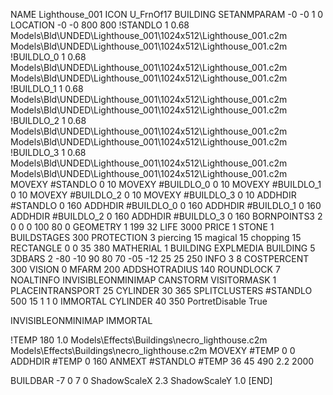 NAME Lighthouse_001
ICON U_FrnOf17
BUILDING
SETANMPARAM -0 -0 1 0
LOCATION -0 -0 800 800
!STANDLO      1 0.68 Models\Bld\UNDED\Lighthouse_001\1024x512\Lighthouse_001.c2m Models\Bld\UNDED\Lighthouse_001\1024x512\Lighthouse_001.c2m 
!BUILDLO_0    1 0.68 Models\Bld\UNDED\Lighthouse_001\1024x512\Lighthouse_001.c2m Models\Bld\UNDED\Lighthouse_001\1024x512\Lighthouse_001.c2m 
!BUILDLO_1    1 0.68 Models\Bld\UNDED\Lighthouse_001\1024x512\Lighthouse_001.c2m Models\Bld\UNDED\Lighthouse_001\1024x512\Lighthouse_001.c2m 
!BUILDLO_2    1 0.68 Models\Bld\UNDED\Lighthouse_001\1024x512\Lighthouse_001.c2m Models\Bld\UNDED\Lighthouse_001\1024x512\Lighthouse_001.c2m 
!BUILDLO_3    1 0.68 Models\Bld\UNDED\Lighthouse_001\1024x512\Lighthouse_001.c2m Models\Bld\UNDED\Lighthouse_001\1024x512\Lighthouse_001.c2m 
MOVEXY #STANDLO   0 10
MOVEXY #BUILDLO_0 0 10
MOVEXY #BUILDLO_1 0 10
MOVEXY #BUILDLO_2 0 10
MOVEXY #BUILDLO_3 0 10
ADDHDIR #STANDLO 0 160
ADDHDIR #BUILDLO_0 0 160
ADDHDIR #BUILDLO_1 0 160
ADDHDIR #BUILDLO_2 0 160
ADDHDIR #BUILDLO_3 0 160
BORNPOINTS3 2 0 0 0 100 80 0
GEOMETRY 1 199 32
LIFE     3000
PRICE 1 STONE 1
BUILDSTAGES 300
PROTECTION 3 piercing 15 magical 15 chopping 15
RECTANGLE    0 0 35 380
MATHERIAL 1 BUILDING
EXPLMEDIA BUILDING 5
3DBARS 2 -80 -10 90 80 70 -05 -12 25 25 250
INFO 3 8
COSTPERCENT 300
VISION 0
MFARM 200
ADDSHOTRADIUS 140
ROUNDLOCK 7
NOALTINFO
INVISIBLEONMINIMAP
CANSTORM
VISITORMASK 1
PLACEINTRANSPORT 25
CYLINDER 30 365
SPLITCLUSTERS #STANDLO 500 15 1 1 0
IMMORTAL
CYLINDER 40 350
PortretDisable True

INVISIBLEONMINIMAP
IMMORTAL

!TEMP 180 1.0 Models\Effects\Buildings\necro_lighthouse.c2m Models\Effects\Buildings\necro_lighthouse.c2m
MOVEXY  #TEMP 0 0
ADDHDIR #TEMP 0 160
ANMEXT #STANDLO #TEMP 36 45 490 2.2 2000

BUILDBAR -7 0 7 0
ShadowScaleX 2.3
ShadowScaleY 1.0
[END]
